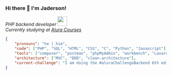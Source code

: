 ### Hi there 👋 I'm Jaderson!

<p>
    <em>PHP backend developer
        <img src="https://media.giphy.com/media/WUlplcMpOCEmTGBtBW/giphy.gif" width="30"> 
        </br>
        Currently studying at
        <a href="https://www.alura.com.br">Alura Courses</a>
    </em>
</p>

```json
{
    "pronouns": "he | him",
    "code": ["PHP", "SQL", "HTML", "CSS", "C", "Python", "Javascript"],
    "tools": ["composer", "postman", "phpMyAdmin", "workbench", "Lavarel", "Swagger-API-Doc", "UML", "..."],
    "architecture": ["MVC", "DDD", "clean-architecture"],
    "current-challenge": "I am doing the #aluraChallengeBackend 6th edition focused on PHP"
}
```